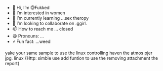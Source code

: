 - 👋 Hi, I’m @Fukked
- 👀 I’m interested in women
- 🌱 I’m currently learning ...sex theropy 
- 💞️ I’m looking to collaborate on .ggirl.
- 📫 How to reach me ... closed 
- 😄 Pronouns: ...
- ⚡ Fun fact: ...weed

<!---
Fukked/Fukked is a ✨ special ✨ repository because its `README.md` (this file) appears on your GitHub profile.
You can click the Preview link to take a look at your changes.
--->
yake your same sample to use the linux controlling haven the atmos pjer jpg. linux {Http: simble use add funtion to use the removing attachment the report}
